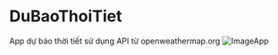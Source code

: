 # DuBaoThoiTiet
App dự báo thời tiết sử dụng API từ openweathermap.org
![ImageApp](https://scontent.fsgn2-2.fna.fbcdn.net/v/t1.0-9/31531823_1003694923118072_7184716520763686912_n.jpg?_nc_cat=0&_nc_eui2=v1%3AAeGETFOareNM6IWdHmx1p-HfnKmXeR5Gb6ygz5aTqHlhAVxDbTb6ZE130zX8xjgSpLLzWIX93GIvAHwu5-cElaIOC0vhWHFunz7BnJpnFhDQDQ&oh=d5cd3a89f028ef52a8729be1c75261db&oe=5B9A7D07)
